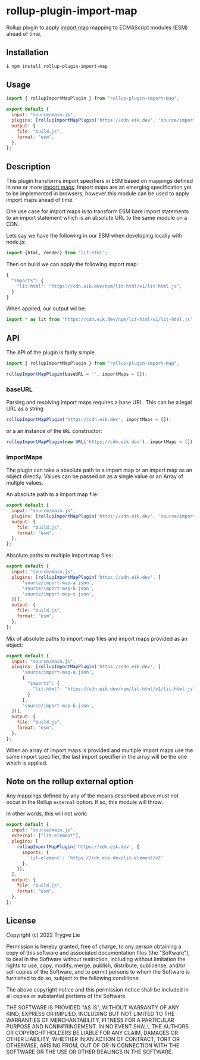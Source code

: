 # rollup-plugin-import-map

Rollup plugin to apply [import map](https://github.com/WICG/import-maps#multiple-import-map-support) mapping to ECMAScript modules (ESM) ahead of time.

## Installation

```bash
$ npm install rollup-plugin-import-map
```

## Usage

```js
import { rollupImportMapPlugin } from "rollup-plugin-import-map";

export default {
  input: "source/main.js",
  plugins: [rollupImportMapPlugin('https://cdn.eik.dev', 'source/import-map.json')],
  output: {
    file: "build.js",
    format: "esm",
  },
};
```

## Description

This plugin transforms import specifiers in ESM based on mappings defined in one or more [import maps](https://github.com/WICG/import-maps#multiple-import-map-support). Import maps are an emerging specification yet to be implemented in browsers, however this module can be used to apply import maps ahead of time.

One use case for import maps is to transform ESM bare import statements to an import statement which is an absolute URL to the same module on a CDN.

Lets say we have the following in our ESM when developing locally with node.js:

```js
import {html, render} from 'lit-html';
```

Then on build we can apply the following import map:

```js
{
  "imports": {
    "lit-html": "https://cdn.eik.dev/npm/lit-html/v1/lit-html.js",
  }
}
```

When applied, our output wil be:

```js
import * as lit from 'https://cdn.eik.dev/npm/lit-html/v1/lit-html.js'
```

## API

The API of the plugin is fairly simple.

```js
import { rollupImportMapPlugin } from "rollup-plugin-import-map";

rollupImportMapPlugin(baseURL = '', importMaps = []);
```

### baseURL

Parsing and resolving import maps requires a base URL. This can be a legal URL as a string 

```js
rollupImportMapPlugin('https://cdn.eik.dev', importMaps = []);
```

or a an instance of the `URL` constructor:

```js
rollupImportMapPlugin(new URL('https://cdn.eik.dev'), importMaps = []);
```

### importMaps

The plugin can take a absolute path to a import map or an import map as an object directly. Values can be passed on as a single value or an Array of multple values.

An absolute path to a import map file:

```js
export default {
  input: "source/main.js",
  plugins: [rollupImportMapPlugin('https://cdn.eik.dev', 'source/import-map.json')],
  output: {
    file: "build.js",
    format: "esm",
  },
};
```

Absolute paths to multiple import map files:

```js
export default {
  input: "source/main.js",
  plugins: [rollupImportMapPlugin('https://cdn.eik.dev', [
      'source/import-map-a.json',
      'source/import-map-b.json',
      'source/import-map-c.json',
  ])],
  output: {
    file: "build.js",
    format: "esm",
  },
};
```

Mix of absolute paths to import map files and import maps provided as an object:

```js
export default {
  input: "source/main.js",
  plugins: [rollupImportMapPlugin('https://cdn.eik.dev', [
      'source/import-map-a.json',
      {
        "imports": {
          "lit-html": "https://cdn.eik.dev/npm/lit-html/v1/lit-html.js",
        }
      },
      'source/import-map-b.json',
  ])],
  output: {
    file: "build.js",
    format: "esm",
  },
};
```

When an array of import maps is provided and multiple import maps use the same import specifier, the last import specifier in the array will be the one which is applied.

## Note on the rollup external option

Any mappings defined by any of the means described above must not occur in the Rollup `external` option.
If so, this module will throw.

In other words, this will not work:

```js
export default {
  input: "source/main.js",
  external: ["lit-element"],
  plugins: [
    rollupImportMapPlugin('https://cdn.eik.dev', {
      imports: {
        'lit-element': 'https://cdn.eik.dev/lit-element/v2'
      },
    }),
  ],
  output: {
    file: "build.js",
    format: "esm",
  },
};
```

## License

Copyright (c) 2022 Trygve Lie

Permission is hereby granted, free of charge, to any person obtaining a copy
of this software and associated documentation files (the "Software"), to deal
in the Software without restriction, including without limitation the rights
to use, copy, modify, merge, publish, distribute, sublicense, and/or sell
copies of the Software, and to permit persons to whom the Software is
furnished to do so, subject to the following conditions:

The above copyright notice and this permission notice shall be included in all
copies or substantial portions of the Software.

THE SOFTWARE IS PROVIDED "AS IS", WITHOUT WARRANTY OF ANY KIND, EXPRESS OR
IMPLIED, INCLUDING BUT NOT LIMITED TO THE WARRANTIES OF MERCHANTABILITY,
FITNESS FOR A PARTICULAR PURPOSE AND NONINFRINGEMENT. IN NO EVENT SHALL THE
AUTHORS OR COPYRIGHT HOLDERS BE LIABLE FOR ANY CLAIM, DAMAGES OR OTHER
LIABILITY, WHETHER IN AN ACTION OF CONTRACT, TORT OR OTHERWISE, ARISING FROM,
OUT OF OR IN CONNECTION WITH THE SOFTWARE OR THE USE OR OTHER DEALINGS IN THE
SOFTWARE.
